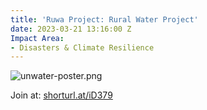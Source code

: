 ```yaml
---
title: 'Ruwa Project: Rural Water Project'
date: 2023-03-21 13:16:00 Z
Impact Area:
- Disasters & Climate Resilience
---
```


![unwater-poster.png](/uploads/unwater-poster.png)

Join at: [shorturl.at/iD379](https://shorturl.at/iD379)